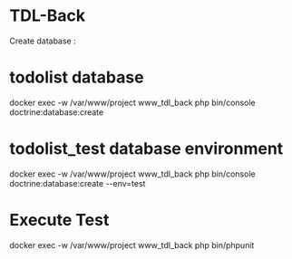 # TDL-Back

Create database : 

# todolist database
docker exec -w /var/www/project  www_tdl_back php bin/console doctrine:database:create

# todolist_test database environment
docker exec -w /var/www/project  www_tdl_back php bin/console doctrine:database:create --env=test

# Execute Test 
docker exec -w /var/www/project www_tdl_back php bin/phpunit